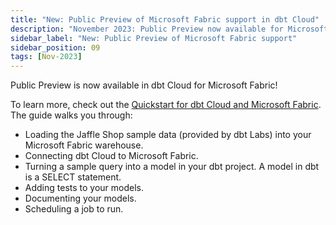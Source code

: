 ```yaml
---
title: "New: Public Preview of Microsoft Fabric support in dbt Cloud"
description: "November 2023: Public Preview now available for Microsoft Fabric in dbt Cloud"
sidebar_label: "New: Public Preview of Microsoft Fabric support"
sidebar_position: 09
tags: [Nov-2023]
---
```


Public Preview is now available in dbt Cloud for Microsoft Fabric! 

To learn more, check out the [Quickstart for dbt Cloud and Microsoft Fabric](/guides/microsoft-fabric?step=1). The guide walks you through: 

- Loading the Jaffle Shop sample data (provided by dbt Labs) into your Microsoft Fabric warehouse. 
- Connecting dbt Cloud to Microsoft Fabric.
- Turning a sample query into a model in your dbt project. A model in dbt is a SELECT statement.
- Adding tests to your models.
- Documenting your models.
- Scheduling a job to run.